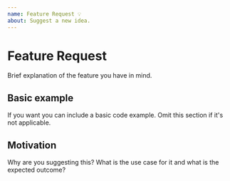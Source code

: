 ```yaml
---
name: Feature Request 💡
about: Suggest a new idea.
---
```


<!--
  To make it easier for us to help you — please follow the suggested format below.

  Before opening a new issue, please search existing issues: https://github.com/olivine-components-react/olivine-components-react

  For general technical questions, contact me on [Twitter](http://twitter.com/olivine-components-react).
-->

# Feature Request

Brief explanation of the feature you have in mind.

## Basic example

If you want you can include a basic code example. Omit this section if it's
not applicable.

## Motivation

Why are you suggesting this? What is the use case for it and what is the
expected outcome?
